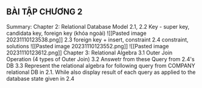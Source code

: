 ## BÀI TẬP CHƯƠNG 2

Summary:
Chapter 2: Relational Database Model 
 2.1, 2.2 Key - super key, candidata key, foreign key (khóa ngoài)
 ![[Pasted image 20231110123538.png]]
	2.3  foreign key + insert, constraint
	2.4 constraint, solutions
	![[Pasted image 20231110123552.png]]
	![[Pasted image 20231110123612.png]]
Chapter 3: Relational Algebra
3.1  Outer Join Operation (4 types of Outer Join)
3.2  Answetr from these Query from 2.4's DB
3.3  Represent the relational algebra for following query from COMPANY relational DB  in 2.1. While also display result of each query as applied to the database state given in 2.4
